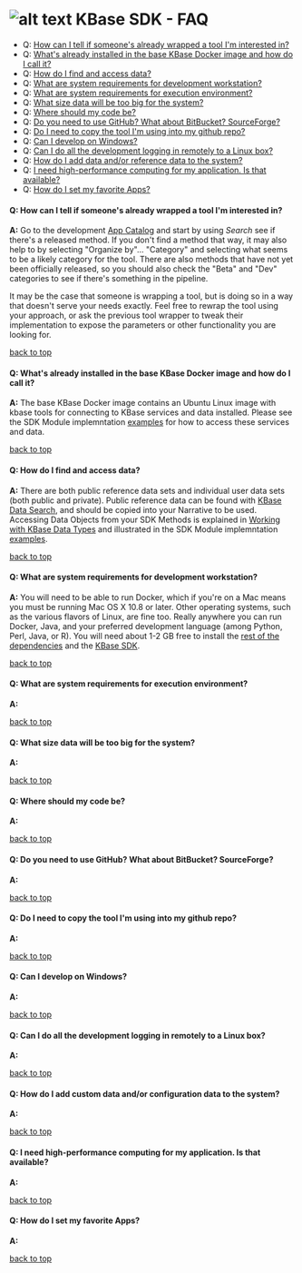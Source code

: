 # ![alt text](https://avatars2.githubusercontent.com/u/1263946?v=3&s=84 "KBase") KBase SDK - FAQ

<A NAME="top"></A>
- Q: [How can I tell if someone's already wrapped a tool I'm interested in?](#repeat)
- Q: [What's already installed in the base KBase Docker image and how do I call it?](#installed)
- Q: [How do I find and access data?](#data)
- Q: [What are system requirements for development workstation?](#sys-req-dev)
- Q: [What are system requirements for execution environment?](#sys-req-exec)
- Q: [What size data will be too big for the system?](#data-limits)
- Q: [Where should my code be?](#code-repo)
- Q: [Do you need to use GitHub?  What about BitBucket?  SourceForge?](#github-req)
- Q: [Do I need to copy the tool I'm using into my github repo?](#github-copy)
- Q: [Can I develop on Windows?](#windows)
- Q: [Can I do all the development logging in remotely to a Linux box?](#linux)
- Q: [How do I add data and/or reference data to the system?](#config-data)
- Q: [I need high-performance computing for my application.  Is that available?](#hpc)
- Q: [How do I set my favorite Apps?](#favorites)


#### <A NAME="repeat"></A>Q: How can I tell if someone's already wrapped a tool I'm interested in?
**A:** Go to the development [App Catalog](https://appdev.kbase.us/#appcatalog) and start by using *Search* see if there's a released method.  If you don't find a method that way, it may also help to  by selecting "Organize by"... "Category" and selecting what seems to be a likely category for the tool.  There are also methods that have not yet been officially released, so you should also check the "Beta" and "Dev" categories to see if there's something in the pipeline.

It may be the case that someone is wrapping a tool, but is doing so in a way that doesn't serve your needs exactly.  Feel free to rewrap the tool using your approach, or ask the previous tool wrapper to tweak their implementation to expose the parameters or other functionality you are looking for.

[back to top](#top)


#### <A NAME="installed"></A>Q: What's already installed in the base KBase Docker image and how do I call it?
**A:**  The base KBase Docker image contains an Ubuntu Linux image with kbase tools for connecting to KBase services and data installed.  Please see the SDK Module implemntation [examples](https://github.com/kbase/kb_sdk/README.md#examples) for how to access these services and data.

[back to top](#top)


#### <A NAME="data"></A>Q: How do I find and access data?
**A:** There are both public reference data sets and individual user data sets (both public and private).  Public reference data can be found with [KBase Data Search](https://narrative.kbase.us/search/#/search/?q=*), and should be copied into your Narrative to be used.  Accessing Data Objects from your SDK Methods is explained in [Working with KBase Data Types](https://github.com/kbase/kb_sdk/doc/kb_sdk_data_types.md) and illustrated in the SDK Module implemntation [examples](https://github.com/kbase/kb_sdk/README.md#examples).

[back to top](#top)


#### <A NAME="sys-req-dev"></A>Q: What are system requirements for development workstation?
**A:** You will need to be able to run Docker, which if you're on a Mac means you must be running Mac OS X 10.8 or later.  Other operating systems, such as the various flavors of Linux, are fine too.  Really anywhere you can run Docker, Java, and your preferred development language (among Python, Perl, Java, or R).  You will need about 1-2 GB free to install the [rest of the dependencies](https://github.com/kbase/kb_sdk/docs/kb_sdk_dependencies.md) and the [KBase SDK](https://https://github.com/kbase/kb_sdk/doc/kb_sdk_install_and_build.md).

[back to top](#top)


#### <A NAME="sys-req-exec"></A>Q: What are system requirements for execution environment?
**A:**

[back to top](#top)


#### <A NAME="data-limits"></A>Q: What size data will be too big for the system?
**A:**

[back to top](#top)


#### <A NAME="code-repo"></A>Q: Where should my code be?
**A:**

[back to top](#top)


#### <A NAME="github-req"></A>Q: Do you need to use GitHub?  What about BitBucket?  SourceForge?
**A:**

[back to top](#top)


#### <A NAME="github-copy"></A>Q: Do I need to copy the tool I'm using into my github repo?
**A:**

[back to top](#top)


#### <A NAME="windows"></A>Q: Can I develop on Windows?
**A:**

[back to top](#top)


#### <A NAME="linux"></A>Q: Can I do all the development logging in remotely to a Linux box?
**A:**

[back to top](#top)


#### <A NAME="config-data"></A>Q: How do I add custom data and/or configuration data to the system?
**A:**

[back to top](#top)


#### <A NAME="hpc"></A>Q: I need high-performance computing for my application.  Is that available?
**A:**

[back to top](#top)


#### <A NAME="favorites"></A>Q: How do I set my favorite Apps?
**A:**

[back to top](#top)
